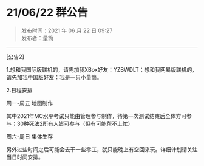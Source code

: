 # 21/06/22 群公告

> 发布时间：2021 年 06 月 22 日 09:27  
  发布者：量筒

---

[公告2]

1.想和我国际版联机的，请先加我XBox好友：YZBWDLT；想和我网易版联机的，请先加我中国版好友：我是一只小量筒。

2.日程安排

周一-周五 地图制作

其中2021年MC水平考试只能由管理参与制作，待第一次测试结束后全体方可参与；30种死法2所有人皆可参与（但有可能帮不上忙）

周六-周日 集体生存

另外过些时间之后可能会去干一些零工，就只能晚上有空回来玩。详细计划请关注当日时间安排。
